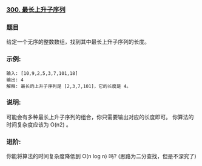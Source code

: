 ### [300. 最长上升子序列](https://leetcode-cn.com/problems/longest-increasing-subsequence/)

### 题目
给定一个无序的整数数组，找到其中最长上升子序列的长度。

### 示例:

```
输入: [10,9,2,5,3,7,101,18]
输出: 4 
解释: 最长的上升子序列是 [2,3,7,101]，它的长度是 4。
```

### 说明:

可能会有多种最长上升子序列的组合，你只需要输出对应的长度即可。
你算法的时间复杂度应该为 O(n2) 。

### 进阶: 
你能将算法的时间复杂度降低到 O(n log n) 吗? (思路为二分查找，但是不深究了)
